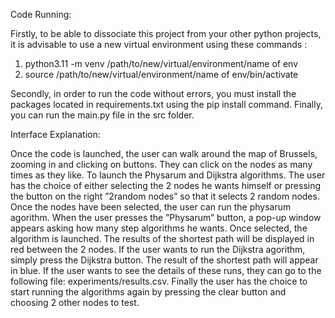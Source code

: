 Code Running:

Firstly, to be able to dissociate this project from your other python projects, it is
advisable to use a new virtual environment using these commands :

1. python3.11 -m venv /path/to/new/virtual/environment/name of env
2. source /path/to/new/virtual/environment/name of env/bin/activate
   
Secondly, in order to run the code without errors, you must install the packages located in
requirements.txt using the pip install command. Finally, you can run the main.py
file in the src folder.

Interface Explanation: 

Once the code is launched, the user can walk around the map of Brussels, zooming
in and clicking on buttons. They can click on the nodes as many times as they like. To
launch the Physarum and Dijkstra algorithms. The user has the choice of either selecting
the 2 nodes he wants himself or pressing the button on the right ”2random nodes” so
that it selects 2 random nodes. Once the nodes have been selected, the user can run the
physarum agorithm. When the user presses the ”Physarum” button, a pop-up window
appears asking how many step algorithms he wants. Once selected, the algorithm is
launched. The results of the shortest path will be displayed in red between the 2 nodes.
If the user wants to run the Dijkstra agorithm, simply press the Dijkstra button. The
result of the shortest path will appear in blue. If the user wants to see the details of these
runs, they can go to the following file: experiments/results.csv. Finally the user has the
choice to start running the algorithms again by pressing the clear button and choosing 2
other nodes to test.

